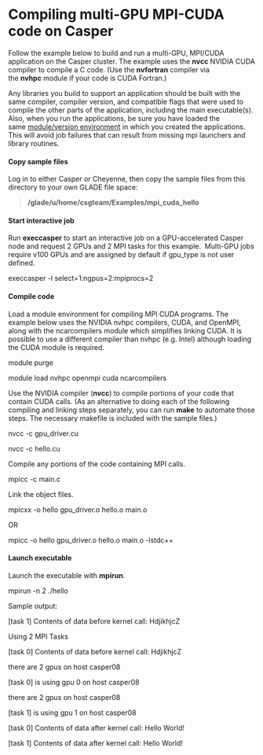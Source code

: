 # Compiling multi-GPU MPI-CUDA code on Casper

Follow the example below to build and run a multi-GPU, MPI/CUDA
application on the Casper cluster. The example uses the **nvcc** NVIDIA
CUDA compiler to compile a C code. (Use the **nvfortran** compiler via
the **nvhpc** module if your code is CUDA Fortran.)

Any libraries you build to support an application should be built with
the same compiler, compiler version, and compatible flags that were used
to compile the other parts of the application, including the main
executable(s). Also, when you run the applications, be sure you have
loaded the same [<u>module/version
environment</u>](file:////display/RC/Environment+modules+on+Cheyenne) in
which you created the applications. This will avoid job failures that
can result from missing mpi launchers and library routines.

#### Copy sample files

Log in to either Casper or Cheyenne, then copy the sample files from
this directory to your own GLADE file space:

> **/glade/u/home/csgteam/Examples/mpi_cuda_hello**

#### Start interactive job

Run **execcasper** to start an interactive job on a GPU-accelerated
Casper node and request 2 GPUs and 2 MPI tasks for this example. 
Multi-GPU jobs require v100 GPUs and are assigned by default if gpu_type
is not user defined.

execcasper -l select=1:ngpus=2:mpiprocs=2

#### Compile code

Load a module environment for compiling MPI CUDA programs. The example
below uses the NVIDIA nvhpc compilers, CUDA, and OpenMPI, along with the
ncarcompilers module which simplifies linking CUDA. It is possible to
use a different compiler than nvhpc (e.g. Intel) although loading the
CUDA module is required.

module purge

module load nvhpc openmpi cuda ncarcompilers

Use the NVIDIA compiler (**nvcc**) to compile portions of your code that
contain CUDA calls. (As an alternative to doing each of the following
compiling and linking steps separately, you can run **make** to automate
those steps. The necessary makefile is included with the sample files.)

nvcc -c gpu_driver.cu

nvcc -c hello.cu

Compile any portions of the code containing MPI calls.

mpicc -c main.c

Link the object files.

mpicxx -o hello gpu_driver.o hello.o main.o

OR

mpicc -o hello gpu_driver.o hello.o main.o -lstdc++

#### Launch executable

Launch the executable with **mpirun**.

mpirun -n 2 ./hello

Sample output:

\[task 1\] Contents of data before kernel call: HdjikhjcZ

Using 2 MPI Tasks

\[task 0\] Contents of data before kernel call: HdjikhjcZ

there are 2 gpus on host casper08

\[task 0\] is using gpu 0 on host casper08

there are 2 gpus on host casper08

\[task 1\] is using gpu 1 on host casper08

\[task 0\] Contents of data after kernel call: Hello World!

\[task 1\] Contents of data after kernel call: Hello World!
